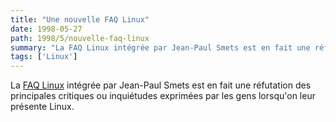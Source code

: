 ```yaml
---
title: "Une nouvelle FAQ Linux"
date: 1998-05-27
path: 1998/5/nouvelle-faq-linux
summary: "La FAQ Linux intégrée par Jean-Paul Smets est en fait une réfutation des principales critiques ou inquiétudes exprimées par les gens lorsqu'on leur présente Linux."
tags: ['Linux']
---
```


<P>
La <A HREF="http://www.smets.com/it/faq/linux.html">FAQ Linux</A>
intégrée par Jean-Paul Smets est en fait une réfutation des principales
critiques ou inquiétudes exprimées par les gens lorsqu'on leur présente Linux.
</P>


